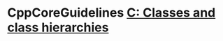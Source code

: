 # CppCoreGuidelines [C: Classes and class hierarchies](https://isocpp.github.io/CppCoreGuidelines/CppCoreGuidelines#S-class)



